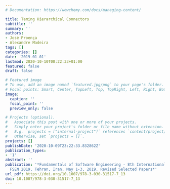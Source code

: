```yaml
---
# Documentation: https://wowchemy.com/docs/managing-content/

title: Taming Hierarchical Connectors
subtitle: ''
summary: ''
authors:
- José Proença
- Alexandre Madeira
tags: []
categories: []
date: '2019-01-01'
lastmod: 2020-10-10T00:22:33+01:00
featured: false
draft: false

# Featured image
# To use, add an image named `featured.jpg/png` to your page's folder.
# Focal points: Smart, Center, TopLeft, Top, TopRight, Left, Right, BottomLeft, Bottom, BottomRight.
image:
  caption: ''
  focal_point: ''
  preview_only: false

# Projects (optional).
#   Associate this post with one or more of your projects.
#   Simply enter your project's folder or file name without extension.
#   E.g. `projects = ["internal-project"]` references `content/project/deep-learning/index.md`.
#   Otherwise, set `projects = []`.
projects: []
publishDate: '2020-10-09T23:22:33.832862Z'
publication_types:
- '1'
abstract: ''
publication: '*Fundamentals of Software Engineering - 8th International Conference,
  FSEN 2019, Tehran, Iran, May 1-3, 2019, Revised Selected Papers*'
url_pdf: https://doi.org/10.1007/978-3-030-31517-7_13
doi: 10.1007/978-3-030-31517-7_13
---
```

